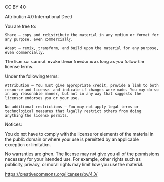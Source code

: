 CC BY 4.0

Attribution 4.0 International Deed


You are free to:

    Share — copy and redistribute the material in any medium or format for any purpose, even commercially.
    
    Adapt — remix, transform, and build upon the material for any purpose, even commercially.
    
The licensor cannot revoke these freedoms as long as you follow the license terms.



Under the following terms:

    Attribution — You must give appropriate credit, provide a link to both resource and license, and indicate if changes were made. You may do so in any reasonable manner, but not in any way that suggests the licensor endorses you or your use.
    
    No additional restrictions — You may not apply legal terms or technological measures that legally restrict others from doing anything the license permits.



Notices:

You do not have to comply with the license for elements of the material in the public domain or where your use is permitted by an applicable exception or limitation.

No warranties are given. The license may not give you all of the permissions necessary for your intended use. For example, other rights such as publicity, privacy, or moral rights may limit how you use the material.


https://creativecommons.org/licenses/by/4.0/
